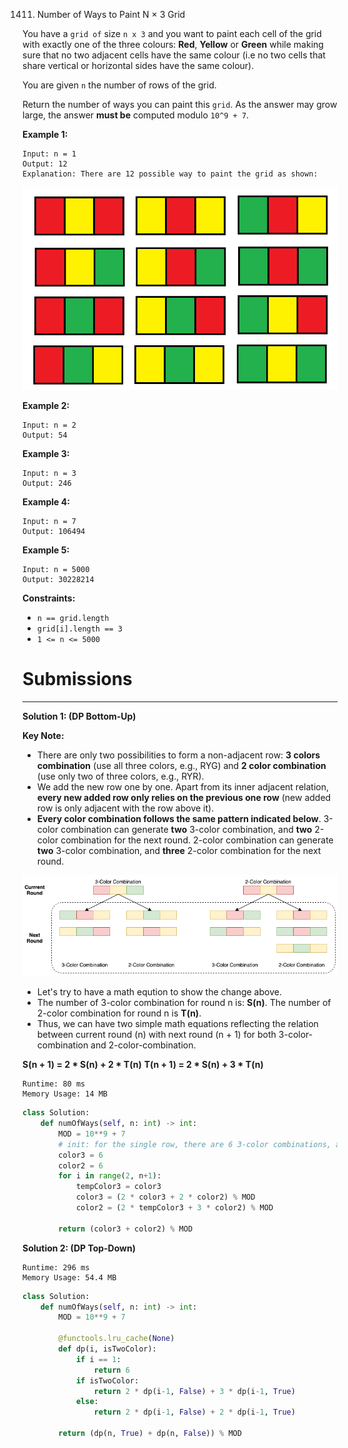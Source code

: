 1411. Number of Ways to Paint N × 3 Grid

You have a `grid of` size `n x 3` and you want to paint each cell of the grid with exactly one of the three colours: **Red**, **Yellow** or **Green** while making sure that no two adjacent cells have the same colour (i.e no two cells that share vertical or horizontal sides have the same colour).

You are given `n` the number of rows of the grid.

Return the number of ways you can paint this `grid`. As the answer may grow large, the answer **must be** computed modulo `10^9 + 7`.

 

**Example 1:**
```
Input: n = 1
Output: 12
Explanation: There are 12 possible way to paint the grid as shown:
```
![1411_e1.png](img/1411_e1.png)

**Example 2:**
```
Input: n = 2
Output: 54
```

**Example 3:**
```
Input: n = 3
Output: 246
```

**Example 4:**
```
Input: n = 7
Output: 106494
```

**Example 5:**
```
Input: n = 5000
Output: 30228214
```

**Constraints:**

* `n == grid.length`
* `grid[i].length == 3`
* `1 <= n <= 5000`

# Submissions
---
**Solution 1: (DP Bottom-Up)**

**Key Note:**

* There are only two possibilities to form a non-adjacent row: **3 colors combination** (use all three colors, e.g., RYG) and **2 color combination** (use only two of three colors, e.g., RYR).
* We add the new row one by one. Apart from its inner adjacent relation, **every new added row only relies on the previous one row** (new added row is only adjacent with the row above it).
* **Every color combination follows the same pattern indicated below**. 3-color combination can generate **two** 3-color combination, and **two** 2-color combination for the next round. 2-color combination can generate **two** 3-color combination, and **three** 2-color combination for the next round.

![1411_image_1586662749.png](img/1411_image_1586662749.png)

* Let's try to have a math eqution to show the change above.
* The number of 3-color combination for round n is: **S(n)**. The number of 2-color combination for round n is **T(n)**.
* Thus, we can have two simple math equations reflecting the relation between current round (n) with next round (n + 1) for both 3-color-combination and 2-color-combination.

**S(n + 1) = 2 * S(n) + 2 * T(n)** 
**T(n + 1) = 2 * S(n) + 3 * T(n)**

```
Runtime: 80 ms
Memory Usage: 14 MB
```
```python
class Solution:
    def numOfWays(self, n: int) -> int:
        MOD = 10**9 + 7
        # init: for the single row, there are 6 3-color combinations, and 6 2-color combinations.
        color3 = 6
        color2 = 6
        for i in range(2, n+1):
            tempColor3 = color3
            color3 = (2 * color3 + 2 * color2) % MOD
            color2 = (2 * tempColor3 + 3 * color2) % MOD

        return (color3 + color2) % MOD
```

**Solution 2: (DP Top-Down)**
```
Runtime: 296 ms
Memory Usage: 54.4 MB
```
```python
class Solution:
    def numOfWays(self, n: int) -> int:
        MOD = 10**9 + 7
        
        @functools.lru_cache(None)
        def dp(i, isTwoColor):
            if i == 1:
                return 6
            if isTwoColor:
                return 2 * dp(i-1, False) + 3 * dp(i-1, True)
            else:
                return 2 * dp(i-1, False) + 2 * dp(i-1, True)
        
        return (dp(n, True) + dp(n, False)) % MOD
```